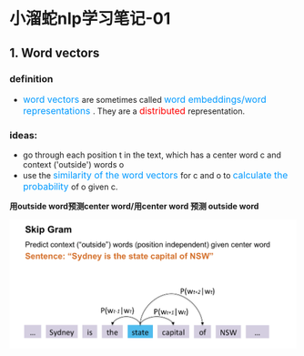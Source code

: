 # 小溜蛇nlp学习笔记-01
## 1. Word vectors
### definition
- <font color=#0099ff size=3> word vectors </font> are sometimes called <font color=#0099ff size=3> word embeddings/word representations </font>. They are a <font color=red size=3> distributed </font> representation.
### ideas:
- go through each position t in the text, which has a center word c and context ('outside') words o
- use the <font color=#0099ff size=3> similarity of the word vectors </font> for c and o to <font color=#0099ff size=3> calculate the probability </font> of o given c.

**用outside word预测center word/用center word 预测 outside word**

![](https://raw.githubusercontent.com/7stitch7/nlp-cs224n-learning-notes/master/Notable%20-%20Export%20(2921)/attachments/Clipboard_2020-03-07-01-07-05.png)
